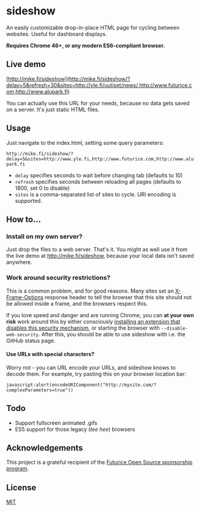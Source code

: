 # sideshow

An easily customizable drop-in-place HTML page for cycling between websites. Useful for dashboard
displays.

**Requires Chrome 46+, or any modern ES6-compliant browser.**

## Live demo

[http://mike.fi/sideshow](http://mike.fi/sideshow/?delay=5&refresh=30&sites=http://yle.fi/uutiset/news/,http://www.futurice.com,http://www.alupark.fi)

You can actually use this URL for your needs, because no data gets saved on a server. It's just static HTML files.

## Usage

Just navigate to the index.html, setting some query parameters:

 `http://mike.fi/sideshow/?delay=5&sites=http://www.yle.fi,http://www.futurice.com,http://www.alupark.fi`

- `delay` specifies seconds to wait before changing tab (defaults to 10)
- `refresh` specifies seconds between reloading all pages (defaults to 1800, set 0 to disable)
- `sites` is a comma-separated list of sites to cycle. URI encoding is supported.

## How to...

### Install on my own server?

Just drop the files to a web server. That's it. You might as well use it from the live demo at http://mike.fi/sideshow, because your local data isn't saved anywhere.

### Work around security restrictions?

This is a common problem, and for good reasons. Many sites set an [X-Frame-Options](https://developer.mozilla.org/en-US/docs/Web/HTTP/X-Frame-Options) response header to tell the browser that this site should not be allowed inside a frame, and the browsers respect this.

If you love speed and danger and are running Chrome, you can **at your own risk** work around this by either consciously [installing an extension that disables this security mechanism](https://chrome.google.com/webstore/detail/ignore-x-frame-headers/gleekbfjekiniecknbkamfmkohkpodhe), or starting the browser with `--disable-web-security`. After this, you should be able to use sideshow with i.e. the GitHub status page.

#### Use URLs with special characters?

Worry not - you can URL encode your URLs, and sideshow knows to decode them. For example, try pasting this on your browser location bar:

`javascript:alert(encodeURIComponent("http://mysite.com/?complexParameters=true"))`

## Todo

- Support fullscreen animated .gifs
- ES5 support for those legacy (*tee hee*) browsers

## Acknowledgements

This project is a grateful recipient of the [Futurice Open Source sponsorship program](http://futurice.com/blog/sponsoring-free-time-open-source-activities).

## License

[MIT](https://github.com/mieky/sideshow/blob/master/LICENSE)
